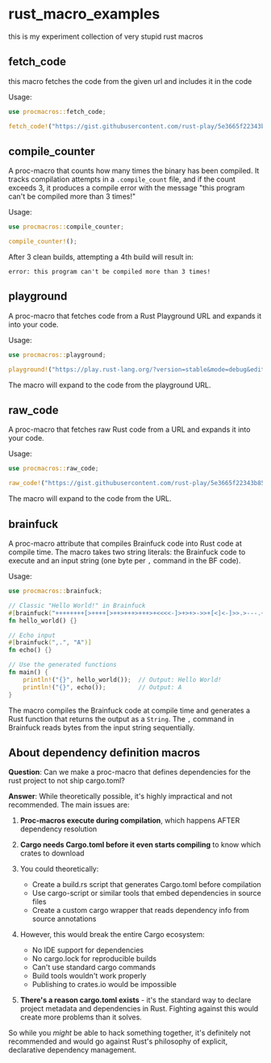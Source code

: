 # rust_macro_examples

this is my experiment collection of very stupid rust macros

## fetch_code

this macro fetches the code from the given url and includes it in the code

Usage:
```rust
use procmacros::fetch_code;

fetch_code!("https://gist.githubusercontent.com/rust-play/5e3665f22343b85ec791e13b1f56c367/raw/playground.rs");
```

## compile_counter

A proc-macro that counts how many times the binary has been compiled. It tracks compilation attempts in a `.compile_count` file, and if the count exceeds 3, it produces a compile error with the message "this program can't be compiled more than 3 times!"

Usage:
```rust
use procmacros::compile_counter;

compile_counter!();
```

After 3 clean builds, attempting a 4th build will result in:
```
error: this program can't be compiled more than 3 times!
```

## playground

A proc-macro that fetches code from a Rust Playground URL and expands it into your code.

Usage:
```rust
use procmacros::playground;

playground!("https://play.rust-lang.org/?version=stable&mode=debug&edition=2021&gist=...");
```

The macro will expand to the code from the playground URL.

## raw_code

A proc-macro that fetches raw Rust code from a URL and expands it into your code.

Usage:
```rust
use procmacros::raw_code;

raw_code!("https://gist.githubusercontent.com/rust-play/5e3665f22343b85ec791e13b1f56c367/raw/playground.rs");
```

The macro will expand to the code from the URL.

## brainfuck

A proc-macro attribute that compiles Brainfuck code into Rust code at compile time. The macro takes two string literals: the Brainfuck code to execute and an input string (one byte per `,` command in the BF code).

Usage:
```rust
use procmacros::brainfuck;

// Classic "Hello World!" in Brainfuck
#[brainfuck("++++++++[>++++[>++>+++>+++>+<<<<-]>+>+>->>+[<]<-]>>.>---.+++++++..+++.>>.<-.<.+++.------.--------.>>+.>++.", "")]
fn hello_world() {}

// Echo input
#[brainfuck(",.", "A")]
fn echo() {}

// Use the generated functions
fn main() {
    println!("{}", hello_world());  // Output: Hello World!
    println!("{}", echo());         // Output: A
}
```

The macro compiles the Brainfuck code at compile time and generates a Rust function that returns the output as a `String`. The `,` command in Brainfuck reads bytes from the input string sequentially.

## About dependency definition macros

**Question**: Can we make a proc-macro that defines dependencies for the rust project to not ship cargo.toml?

**Answer**: While theoretically possible, it's highly impractical and not recommended. The main issues are:

1. **Proc-macros execute during compilation**, which happens AFTER dependency resolution
2. **Cargo needs Cargo.toml before it even starts compiling** to know which crates to download
3. You could theoretically:
   - Create a build.rs script that generates Cargo.toml before compilation
   - Use cargo-script or similar tools that embed dependencies in source files
   - Create a custom cargo wrapper that reads dependency info from source annotations

4. However, this would break the entire Cargo ecosystem:
   - No IDE support for dependencies
   - No cargo.lock for reproducible builds
   - Can't use standard cargo commands
   - Build tools wouldn't work properly
   - Publishing to crates.io would be impossible

5. **There's a reason cargo.toml exists** - it's the standard way to declare project metadata and dependencies in Rust. Fighting against this would create more problems than it solves.

So while you *might* be able to hack something together, it's definitely not recommended and would go against Rust's philosophy of explicit, declarative dependency management.

